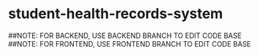 # student-health-records-system

##NOTE: FOR BACKEND, USE BACKEND BRANCH TO EDIT CODE BASE
##NOTE: FOR FRONTEND, USE FRONTEND BRANCH TO EDIT CODE BASE
